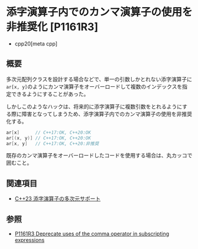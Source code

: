 # 添字演算子内でのカンマ演算子の使用を非推奨化 [P1161R3]
* cpp20[meta cpp]

## 概要
多次元配列クラスを設計する場合などで、単一の引数しかとれない添字演算子に`ar[x, y]`のようにカンマ演算子をオーバーロードして複数のインデックスを指定できるようにすることがあった。

しかしこのようなハックは、将来的に添字演算子に複数引数をとれるようにする際に障害となってしまうため、添字演算子内でのカンマ演算子の使用を非推奨化する。

```cpp
ar[x]      // C++17:OK, C++20:OK
ar[(x, y)] // C++17:OK, C++20:OK
ar[x, y]   // C++17:OK, C++20:非推奨
```

既存のカンマ演算子をオーバーロードしたコードを使用する場合は、丸カッコで囲むこと。


## 関連項目
- [C++23 添字演算子の多次元サポート](/lang/cpp23/multidimensional_subscript_operator.md)

## 参照
- [P1161R3 Deprecate uses of the comma operator in subscripting expressions](http://www.open-std.org/jtc1/sc22/wg21/docs/papers/2019/p1161r3.html)
